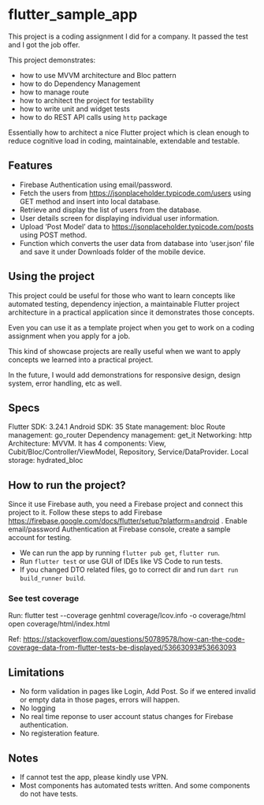 # flutter_sample_app

This project is a coding assignment I did for a company. It passed the test and I got the job offer.

This project demonstrates:
- how to use MVVM architecture and Bloc pattern
- how to do Dependency Management
- how to manage route
- how to architect the project for testability
- how to write unit and widget tests
- how to do REST API calls using `http` package

Essentially how to architect a nice Flutter project which is clean enough to reduce cognitive load in coding, maintainable, extendable and testable.

## Features
- Firebase Authentication using email/password.
- Fetch the users from https://jsonplaceholder.typicode.com/users using GET method and
insert into local database.
- Retrieve and display the list of users from the database.
- User details screen for displaying individual user information.
- Upload ‘Post Model’ data to https://jsonplaceholder.typicode.com/posts using POST method.
- Function which converts the user data from database into ‘user.json’ file and save
it under Downloads folder of the mobile device.

## Using the project
This project could be useful for those who want to learn concepts like automated testing, dependency injection, a maintainable Flutter project architecture in a practical application since it demonstrates those concepts.

Even you can use it as a template project when you get to work on a coding assignment when you apply for a job.

This kind of showcase projects are really useful when we want to apply concepts we learned into a practical project.

In the future, I would add demonstrations for responsive design, design system, error handling, etc as well.


## Specs
Flutter SDK: 3.24.1
Android SDK: 35
State management: bloc
Route management: go_router
Dependency management: get_it
Networking: http
Architecture: MVVM. It has 4 components: View, Cubit/Bloc/Controller/ViewModel, Repository, Service/DataProvider.
Local storage: hydrated_bloc

## How to run the project?
Since it use Firebase auth, you need a Firebase project and connect this project to it. Follow these steps to add Firebase https://firebase.google.com/docs/flutter/setup?platform=android . Enable email/password Authentication at Firebase console, create a sample account for testing.

- We can run the app by running `flutter pub get`, `flutter run`.
- Run `flutter test` or use GUI of IDEs like VS Code to run tests.
- If you changed DTO related files, go to correct dir and run `dart run build_runner build`.

### See test coverage
Run:
flutter test --coverage
genhtml coverage/lcov.info -o coverage/html
open coverage/html/index.html

Ref:
https://stackoverflow.com/questions/50789578/how-can-the-code-coverage-data-from-flutter-tests-be-displayed/53663093#53663093

## Limitations
- No form validation in pages like Login, Add Post. So if we entered invalid or empty data in those pages, errors will happen.
- No logging
- No real time reponse to user account status changes for Firebase authentication.
- No registeration feature.

## Notes
- If cannot test the app, please kindly use VPN.
- Most components has automated tests written. And some components do not have tests.






